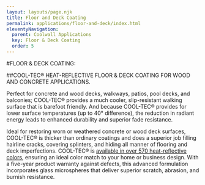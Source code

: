 ```yaml
---
layout: layouts/page.njk
title: Floor and Deck Coating
permalink: applications/floor-and-deck/index.html
eleventyNavigation:
  parent: Coolwall Applications
  key: Floor & Deck Coating
  order: 5
---
```


#FLOOR & DECK COATING:

##COOL-TEC® HEAT-REFLECTIVE FLOOR & DECK COATING FOR WOOD AND CONCRETE APPLICATIONS.

Perfect for concrete and wood decks, walkways, patios, pool decks, and balconies; COOL-TEC&reg; provides a much cooler, slip-resistant walking surface that is barefoot friendly. And because COOL-TEC&reg; provides for lower surface temperatures (up to 40° difference), the reduction in radiant energy leads to enhanced durability and superior fade resistance. 

Ideal for restoring worn or weathered concrete or wood deck surfaces, COOL-TEC&reg; is thicker than ordinary coatings and does a superior job filling hairline cracks, covering splinters, and hiding all manner of flooring and deck imperfections. COOL-TEC&reg; is [available in over 570 heat-reflective colors](/colorchart), ensuring an ideal color match to your home or business design. With a five-year product warranty against defects, this advanced formulation incorporates glass microspheres that deliver superior scratch, abrasion, and burnish resistance.